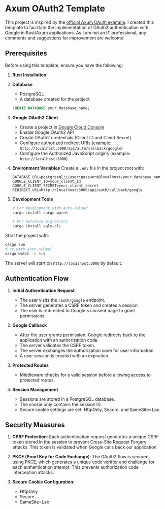 # Axum OAuth2 Template

This project is inspired by the [official Axum OAuth example](https://github.com/tokio-rs/axum/blob/main/examples/oauth/src/main.rs). I created this template to facilitate the implementation of OAuth2 authentication with Google in Rust/Axum applications. As I am not an IT professional, any comments and suggestions for improvement are welcome!

## Prerequisites

Before using this template, ensure you have the following:

1. **Rust Installation**

2. **Database**
   - PostgreSQL
   - A database created for the project
   ```sql
   CREATE DATABASE your_database_name;
   ```

3. **Google OAuth2 Client**
   - Create a project in [Google Cloud Console](https://console.cloud.google.com/)
   - Enable Google OAuth2 API
   - Create OAuth2 credentials (Client ID and Client Secret)
   - Configure authorized redirect URIs (example: `http://localhost:3000/api/auth/callback/google`)
   - Configure the Authorized JavaScript origins (example: `http://localhost:3000`)

4. **Environment Variables**
   Create a `.env` file in the project root with:
   ```env
   DATABASE_URL=postgresql://user:password@localhost/your_database_name
   GOOGLE_CLIENT_ID=your_client_id
   GOOGLE_CLIENT_SECRET=your_client_secret
   REDIRECT_URL=http://localhost:3000/api/auth/callback/google
   ```

5. **Development Tools**
   ```bash
   # For development with auto-reload
   cargo install cargo-watch
   
   # For database migrations
   cargo install sqlx-cli
   ```

Start the project with:
```bash
cargo run
# or with auto-reload
cargo watch -x run
```

The server will start on `http://localhost:3000` by default.

## Authentication Flow

1. **Initial Authentication Request**
   - The user visits the `/auth/google` endpoint.
   - The server generates a CSRF token and creates a session.
   - The user is redirected to Google's consent page to grant permissions.

2. **Google Callback**
   - After the user grants permission, Google redirects back to the application with an authorization code.
   - The server validates the CSRF token.
   - The server exchanges the authorization code for user information.
   - A user session is created with an expiration.

3. **Protected Routes**
   - Middleware checks for a valid session before allowing access to protected routes.

4. **Session Management**
   - Sessions are stored in a PostgreSQL database.
   - The cookie only contains the session ID.
   - Secure cookie settings are set: HttpOnly, Secure, and SameSite=Lax.


## Security Measures

1. **CSRF Protection**: Each authentication request generates a unique CSRF token stored in the session to prevent Cross-Site Request Forgery attacks. This token is validated when Google calls back our application.

2. **PKCE (Proof Key for Code Exchange)**: The OAuth2 flow is secured using PKCE, which generates a unique code verifier and challenge for each authentication attempt. This prevents authorization code interception attacks.

3. **Secure Cookie Configuration**:
   - HttpOnly
   - Secure
   - SameSite=Lax